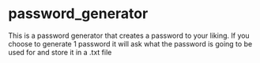 # password_generator
This is a password generator that creates a password to your liking. If you choose to generate 1 password it will ask what the password is going to be used for and store it in a .txt file 
